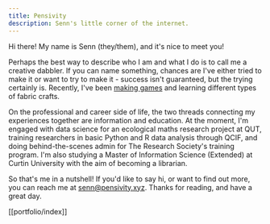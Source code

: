 ```yaml
---
title: Pensivity
description: Senn's little corner of the internet.
---
```

Hi there! My name is Senn (they/them), and it's nice to meet you!

Perhaps the best way to describe who I am and what I do is to call me a creative dabbler. If you can name something, chances are I've either tried to make it or want to try to make it - success isn't guaranteed, but the trying certainly is. Recently, I've been [making games](https://pensivity.itch.io) and learning different types of fabric crafts.

On the professional and career side of life, the two threads connecting my experiences together are information and education. At the moment, I'm engaged with data science for an ecological maths research project at QUT, training researchers in basic Python and R data analysis through QCIF, and doing behind-the-scenes admin for The Research Society's training program. I'm also studying a Master of Information Science (Extended) at Curtin University with the aim of becoming a librarian.

So that's me in a nutshell! If you'd like to say hi, or want to find out more, you can reach me at [senn@pensivity.xyz](mailto:senn@pensivity.xyz). Thanks for reading, and have a great day.

[[portfolio/index]]